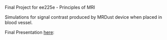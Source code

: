 Final Project for ee225e - Principles of MRI

Simulations for signal contrast produced by MRDust device when placed in blood vessel. 

Final Presentation [here](https://docs.google.com/presentation/d/1VYsiBEXua2ref2xP_lwTdzkJp4B8xJm9M9l52sh3d0Y/edit?usp=sharing):
